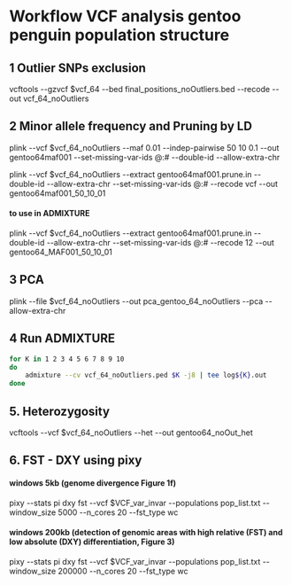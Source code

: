 
# **Workflow VCF analysis gentoo penguin population structure**

## 1 Outlier SNPs exclusion
vcftools --gzvcf $vcf_64 --bed final_positions_noOutliers.bed --recode --out vcf_64_noOutliers

## 2 Minor allele frequency and Pruning by LD

plink --vcf $vcf_64_noOutliers --maf 0.01 --indep-pairwise 50 10 0.1 --out gentoo64maf001 --set-missing-var-ids @:# --double-id --allow-extra-chr

plink --vcf $vcf_64_noOutliers --extract gentoo64maf001.prune.in --double-id  --allow-extra-chr --set-missing-var-ids @:# --recode vcf --out gentoo64maf001_50_10_01


#### to use in ADMIXTURE
plink --vcf $vcf_64_noOutliers --extract gentoo64maf001.prune.in --double-id --allow-extra-chr --set-missing-var-ids @:# --recode 12 --out gentoo64_MAF001_50_10_01


## 3 PCA

plink --file $vcf_64_noOutliers --out pca_gentoo_64_noOutliers --pca --allow-extra-chr


## 4 Run ADMIXTURE


```bash
for K in 1 2 3 4 5 6 7 8 9 10 
do 
	admixture --cv vcf_64_noOutliers.ped $K -j8 | tee log${K}.out 
done 
```

## 5. Heterozygosity
vcftools --vcf $vcf_64_noOutliers --het --out gentoo64_noOut_het


## 6. FST - DXY using pixy
#### windows 5kb (genome divergence Figure 1f)
pixy --stats pi dxy fst --vcf $VCF_var_invar --populations pop_list.txt --window_size 5000 --n_cores 20 --fst_type wc 


#### windows 200kb (detection of genomic areas with high relative (FST) and low absolute (DXY) differentiation, Figure 3)

pixy --stats pi dxy fst --vcf $VCF_var_invar --populations pop_list.txt --window_size 200000 --n_cores 20 --fst_type wc 

